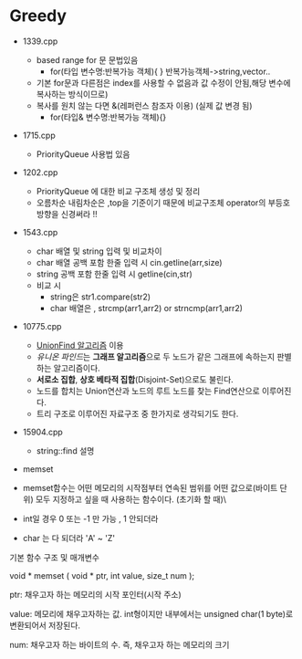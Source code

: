 # Greedy
-   1339.cpp
    -   based range for 문 문법있음
        -   for(타입 변수명:반복가능 객체){ }  반복가능객체->string,vector..
    -   기본 for문과 다른점은 index를 사용할 수 없음과 값 수정이 안됨,해당 변수에 복사하는 방식이므로)
    -   복사를 원치 않는 다면 &(레퍼런스 참조자 이용) (실제 값 변경 됨)
        - for(타입& 변수명:반복가능 객체){}   
-   1715.cpp
    -   PriorityQueue 사용법 있음

-   1202.cpp
    -   PriorityQueue 에 대한 비교 구조체 생성 및 정리
    -   오름차순 내림차순은 ,top을 기준이기 때문에 비교구조체 operator의  부등호 방향을 신경써라 !!

-   1543.cpp 
    -   char 배열 및 string 입력 및 비교차이
    -   char 배열 공백 포함 한줄 입력 시 cin.getline(arr,size)
    -   string 공백 포함 한줄 입력 시 getline(cin,str)
    -   비교 시
        -   string은 str1.compare(str2)
        -   char 배열은 , strcmp(arr1,arr2) or strncmp(arr1,arr2)
-   10775.cpp
    -   [UnionFind 알고리즘](https://ip99202.github.io/posts/%EC%9C%A0%EB%8B%88%EC%98%A8-%ED%8C%8C%EC%9D%B8%EB%93%9C(Union-Find)/#:~:text=%EC%9C%A0%EB%8B%88%EC%98%A8%20%ED%8C%8C%EC%9D%B8%EB%93%9C%EB%8A%94%20%EA%B7%B8%EB%9E%98%ED%94%84%20%EC%95%8C%EA%B3%A0%EB%A6%AC%EC%A6%98,%EC%B0%BE%EB%8A%94%20Find%EC%97%B0%EC%82%B0%EC%9C%BC%EB%A1%9C%20%EC%9D%B4%EB%A3%A8%EC%96%B4%EC%A7%84%EB%8B%A4.) 이용 
    -   *유니온 파인드*는 **그래프 알고리즘**으로 두 노드가 같은 그래프에 속하는지 판별하는 알고리즘이다.
    -   **서로소 집합**, **상호 베타적 집합**(Disjoint-Set)으로도 불린다.
    -   노드를 합치는 Union연산과 노드의 루트 노드를 찾는 Find연산으로 이루어진다.
    -   트리 구조로 이루어진 자료구조 중 한가지로 생각되기도 한다.
- 15904.cpp
  - string::find 설명   
- memset
-   memset함수는 어떤 메모리의 시작점부터 연속된 범위를 어떤 값으로(바이트 단위) 모두 지정하고 싶을 때 사용하는 함수이다. (초기화 할 때)\
-   int일 경우 0 또는 -1 만 가능 , 1 안되더라 
-   char 는 다 되더라 'A' ~ 'Z' 


 기본 함수 구조 및 매개변수

 void * memset ( void * ptr, int value, size_t num );

 ptr: 채우고자 하는 메모리의 시작 포인터(시작 주소)

 value: 메모리에 채우고자하는 값. int형이지만 내부에서는 unsigned char(1 byte)로 변환되어서 저장된다.

num: 채우고자 하는 바이트의 수. 즉, 채우고자 하는 메모리의 크기
    
